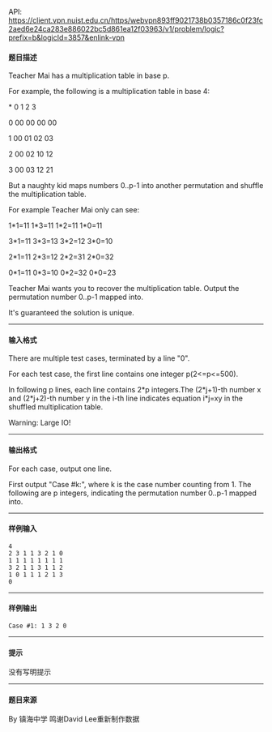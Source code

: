 API: https://client.vpn.nuist.edu.cn/https/webvpn893ff9021738b0357186c0f23fc2aed6e24ca283e886022bc5d861ea12f03963/v1/problem/logic?prefix=b&logicId=3857&enlink-vpn

#### 题目描述

Teacher Mai has a multiplication table in base p.

For example, the following is a multiplication table in base 4:

\* 0 1 2 3

0 00 00 00 00

1 00 01 02 03

2 00 02 10 12

3 00 03 12 21

But a naughty kid maps numbers 0..p-1 into another permutation and shuffle the multiplication table.

For example Teacher Mai only can see:

1\*1=11 1\*3=11 1\*2=11 1\*0=11

3\*1=11 3\*3=13 3\*2=12 3\*0=10

2\*1=11 2\*3=12 2\*2=31 2\*0=32

0\*1=11 0\*3=10 0\*2=32 0\*0=23

Teacher Mai wants you to recover the multiplication table. Output the permutation number 0..p-1 mapped into.

It's guaranteed the solution is unique.

---

#### 输入格式

There are multiple test cases, terminated by a line "0".

For each test case, the first line contains one integer p(2<=p<=500).

In following p lines, each line contains 2\*p integers.The (2\*j+1)-th number x and (2\*j+2)-th number y in the i-th line indicates equation i\*j=xy in the shuffled multiplication table.

Warning: Large IO!

---

#### 输出格式

For each case, output one line.

First output "Case #k:", where k is the case number counting from 1. The following are p integers, indicating the permutation number 0..p-1 mapped into.

---

#### 样例输入
```
4
2 3 1 1 3 2 1 0
1 1 1 1 1 1 1 1
3 2 1 1 3 1 1 2
1 0 1 1 1 2 1 3
0
```

---

#### 样例输出
```
Case #1: 1 3 2 0

```

---

#### 提示

没有写明提示

---

#### 题目来源

By 镇海中学 鸣谢David Lee重新制作数据